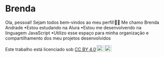 # Brenda
Ola, pessoal! Sejam todos bem-vindos ao meu perfil!💙💙
Me chamo Brenda Andrade
•Estou estudando na Alura
•Estou me desenvolvendo na linguagem JavaScript
•Utilizo esse espaço para minha organização e compartilhamento dos meu projetos desenvolvidos

<p xmlns:cc="http://creativecommons.org/ns#" >Este trabalho está licenciado sob <a href="https://creativecommons.org/licenses/by/4.0/?ref=chooser-v1" target="_blank" rel="license noopener noreferrer" style="display:inline-block;">CC BY 4.0<img style="height:22px!important;margin-left:3px;vertical-align:text-bottom;" src="https://mirrors.creativecommons.org/presskit/icons/cc.svg?ref=chooser-v1" alt=""><img style="height:22px!important;margin-left:3px;vertical-align:text-bottom;" src="https://mirrors.creativecommons.org/presskit/icons/by.svg?ref=chooser-v1" alt=""></a></p>
